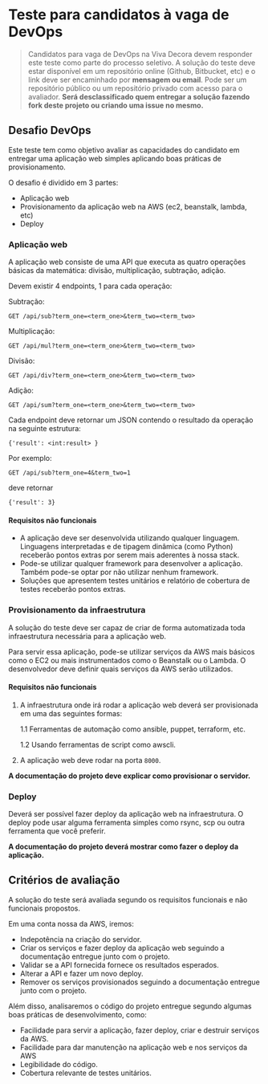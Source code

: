 # Teste para candidatos à vaga de DevOps


> Candidatos para vaga de DevOps na Viva Decora devem responder este teste como parte do processo seletivo. A solução do teste deve estar disponível em um repositório online (Github, Bitbucket, etc) e o link deve ser encaminhado por **mensagem ou email**. Pode ser um repositório público ou um repositório privado com acesso para o avaliador. **Será desclassificado quem entregar a solução fazendo fork deste projeto ou criando uma issue no mesmo.**


## Desafio DevOps

Este teste tem como objetivo avaliar as capacidades do candidato em entregar uma aplicação web simples aplicando boas práticas de provisionamento. 

O desafio é dividido em 3 partes:
* Aplicação web
* Provisionamento da aplicação web na AWS (ec2, beanstalk, lambda, etc)
* Deploy


### Aplicação web

A aplicação web consiste de uma API que executa as quatro operações básicas
da matemática: divisão, multiplicação, subtração, adição.

Devem existir 4 endpoints, 1 para cada operação:

Subtração:

`
GET /api/sub?term_one=<term_one>&term_two=<term_two>
`

Multiplicação:

`
GET /api/mul?term_one=<term_one>&term_two=<term_two>
`

Divisão:

`
GET /api/div?term_one=<term_one>&term_two=<term_two>
`

Adição:

`
GET /api/sum?term_one=<term_one>&term_two=<term_two>
`

Cada endpoint deve retornar um JSON contendo o resultado da operação na seguinte estrutura:

```
{'result': <int:result> }
```

Por exemplo:

`
GET /api/sub?term_one=4&term_two=1
`

deve retornar

```
{'result': 3}
```

#### Requisitos não funcionais

* A aplicação deve ser desenvolvida utilizando qualquer linguagem. Linguagens interpretadas e de tipagem dinâmica (como Python) receberão pontos extras por serem mais aderentes à nossa stack.
* Pode-se utilizar qualquer framework para desenvolver a aplicação. Também pode-se optar por não utilizar nenhum framework.
* Soluções que apresentem testes unitários e relatório de cobertura de testes receberão pontos extras. 

### Provisionamento da infraestrutura
 
A solução do teste deve ser capaz de criar de forma automatizada toda infraestrutura necessária para a aplicação web.

Para servir essa aplicação, pode-se utilizar serviços da AWS mais básicos como o EC2 ou mais instrumentados como o Beanstalk ou o Lambda. O desenvolvedor deve definir quais serviços da AWS serão utilizados.


#### Requisitos não funcionais

1. A infraestrutura onde irá rodar a aplicação web deverá ser provisionada em uma das seguintes formas:

    1.1 Ferramentas de automação como ansible, puppet, terraform, etc.

    1.2 Usando ferramentas de script como awscli.

2. A aplicação web deve rodar na porta `8000`.

**A documentação do projeto deve explicar como provisionar o servidor.**


### Deploy


Deverá ser possível fazer deploy da aplicação web na infraestrutura.
O deploy pode usar alguma ferramenta simples como rsync, scp ou outra ferramenta que você preferir.

**A documentação do projeto deverá mostrar como fazer o deploy da aplicação.**

## Critérios de avaliação

A solução do teste será avaliada segundo os requisitos funcionais e não funcionais propostos.

Em uma conta nossa da AWS, iremos:
* Indepotência na criação do servidor.
* Criar os serviços e fazer deploy da aplicação web seguindo a documentação entregue junto com o projeto.
* Validar se a API fornecida fornece os resultados esperados.
* Alterar a API e fazer um novo deploy.
* Remover os serviços provisionados seguindo a documentação entregue junto com o projeto.

Além disso, analisaremos o código do projeto entregue segundo algumas boas práticas de desenvolvimento, como:
* Facilidade para servir a aplicação, fazer deploy, criar e destruir serviços da AWS.
* Facilidade para dar manutenção na aplicação web e nos serviços da AWS
* Legibilidade do código.
* Cobertura relevante de testes unitários.
